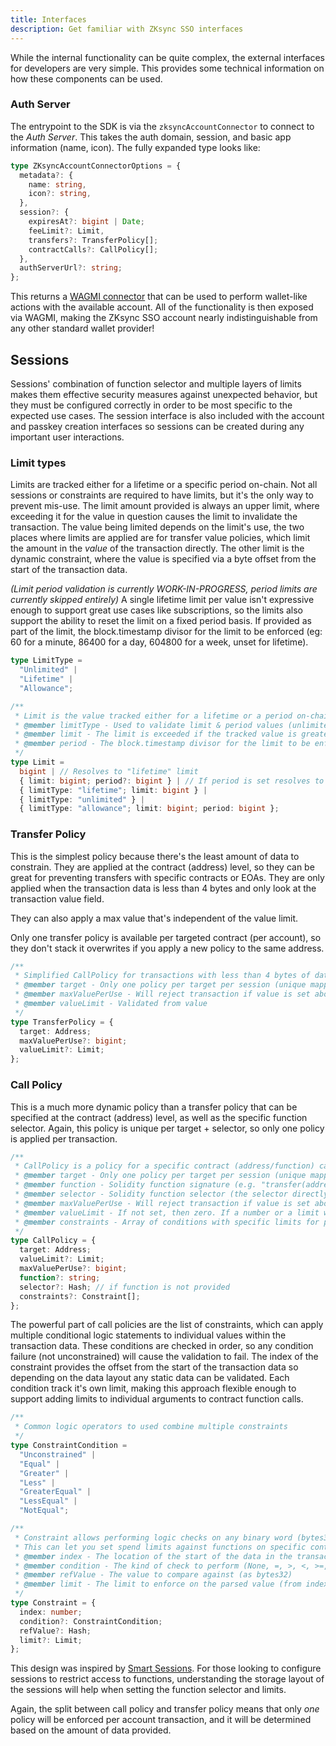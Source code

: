 ```yaml
---
title: Interfaces
description: Get familiar with ZKsync SSO interfaces
---
```


While the internal functionality can be quite complex, the external interfaces for developers are very simple.
This provides some technical information on how these components can be used.

### Auth Server

The entrypoint to the SDK is via the ``zksyncAccountConnector`` to connect to the *Auth Server*.
This takes the auth domain, session, and basic app information (name, icon). The fully expanded type looks like:

```ts
type ZKsyncAccountConnectorOptions = {
  metadata?: {
    name: string,
    icon?: string,
  },
  session?: {
    expiresAt?: bigint | Date;
    feeLimit?: Limit,
    transfers?: TransferPolicy[];
    contractCalls?: CallPolicy[];
  },
  authServerUrl?: string;
};
```

This returns a [WAGMI connector](https://wagmi.sh/core/api/connectors) that can be used to perform wallet-like
actions with the available account.
All of the functionality is then exposed via WAGMI,
making the ZKsync SSO account nearly indistinguishable from any other standard wallet provider!

## Sessions

Sessions' combination of function selector and multiple layers of limits makes them effective security measures against unexpected behavior,
but they must be configured correctly in order to be most specific to the expected use cases.
The session interface is also included with the account and passkey creation interfaces so sessions can be created
during any important user interactions.

### Limit types

Limits are tracked either for a lifetime or a specific period on-chain.
Not all sessions or constraints are required to have limits, but it's the only way to prevent mis-use.
The limit amount provided is always an upper limit, where exceeding it for the value in question
 causes the limit to invalidate the transaction.
The value being limited depends on the limit's use,
the two places where limits are applied are for transfer value policies,
which limit the amount in the *value* of the transaction directly.
The other limit is the dynamic constraint,
where the value is specified via a byte offset from the start of the transaction data.

*(Limit period validation is currently WORK-IN-PROGRESS,
period limits are currently skipped entirely)*
A single lifetime limit per value isn't expressive enough to support great use cases like subscriptions,
so the limits also support the ability to reset the limit on a fixed period basis.
If provided as part of the limit,
the block.timestamp divisor for the limit to be enforced
(eg: 60 for a minute, 86400 for a day, 604800 for a week, unset for lifetime).

```ts
type LimitType =
  "Unlimited" |
  "Lifetime" |
  "Allowance";

/**
 * Limit is the value tracked either for a lifetime or a period on-chain
 * @member limitType - Used to validate limit & period values (unlimited has no limit, lifetime has no period, allowance has both!)
 * @member limit - The limit is exceeded if the tracked value is greater than this over the provided period
 * @member period - The block.timestamp divisor for the limit to be enforced (eg: 60 for a minute, 86400 for a day, 604800 for a week, unset for lifetime)
 */
type Limit =
  bigint | // Resolves to "lifetime" limit
  { limit: bigint; period?: bigint } | // If period is set resolves to "allowance" limit, otherwise "lifetime"
  { limitType: "lifetime"; limit: bigint } |
  { limitType: "unlimited" } |
  { limitType: "allowance"; limit: bigint; period: bigint };
```

### Transfer Policy

This is the simplest policy because there's the least amount of data to constrain.
They are applied at the contract (address) level,
so they can be great for preventing transfers with specific contracts or EOAs.
They are only applied when the transaction data is less than 4 bytes and only look at the transaction value field.

They can also apply a max value that's independent of the value limit.

Only one transfer policy is available per targeted contract (per account),
so they don't stack it overwrites if you apply a new policy to the same address.

```ts
/**
 * Simplified CallPolicy for transactions with less than 4 bytes of data
 * @member target - Only one policy per target per session (unique mapping from contractCalls)
 * @member maxValuePerUse - Will reject transaction if value is set above this amount
 * @member valueLimit - Validated from value
 */
type TransferPolicy = {
  target: Address;
  maxValuePerUse?: bigint;
  valueLimit?: Limit;
};
```

### Call Policy

This is a much more dynamic policy than a transfer policy that can be specified at
the contract (address) level, as well as the specific function selector.
Again,
this policy is unique per target + selector,
so only one policy is applied per transaction.

```ts
/**
 * CallPolicy is a policy for a specific contract (address/function) call.
 * @member target - Only one policy per target per session (unique mapping)
 * @member function - Solidity function signature (e.g. "transfer(address,uint256)")
 * @member selector - Solidity function selector (the selector directly), also unique mapping with target
 * @member maxValuePerUse - Will reject transaction if value is set above this amount (for transfer or call)
 * @member valueLimit - If not set, then zero. If a number or a limit without a period, converts to a lifetime value. Also rejects transactions that have cumulative value greater than what's set here
 * @member constraints - Array of conditions with specific limits for performing range and logic checks (e.g. 5 > x >= 30) on the transaction data (not value!)
 */
type CallPolicy = {
  target: Address;
  valueLimit?: Limit;
  maxValuePerUse?: bigint;
  function?: string;
  selector?: Hash; // if function is not provided
  constraints?: Constraint[];
};
```

The powerful part of call policies are the list of constraints,
which can apply multiple conditional logic statements to individual values within the transaction data.
These conditions are checked in order,
so any condition failure (not unconstrained) will cause the validation to fail.
The index of the constraint provides the offset from the start of the transaction data
so depending on the data layout any static data can be validated.
Each condition track it's own limit,
making this approach flexible enough to support adding limits to individual arguments to
contract function calls.

```typescript
/**
 * Common logic operators to used combine multiple constraints
 */
type ConstraintCondition =
  "Unconstrained" |
  "Equal" |
  "Greater" |
  "Less" |
  "GreaterEqual" |
  "LessEqual" |
  "NotEqual";

/**
 * Constraint allows performing logic checks on any binary word (bytes32) in the transaction.
 * This can let you set spend limits against functions on specific contracts
 * @member index - The location of the start of the data in the transaction. This is not the index of the constraint within the containing array!
 * @member condition - The kind of check to perform (None, =, >, <, >=, <=, !=)
 * @member refValue - The value to compare against (as bytes32)
 * @member limit - The limit to enforce on the parsed value (from index)
 */
type Constraint = {
  index: number;
  condition?: ConstraintCondition;
  refValue?: Hash;
  limit?: Limit;
};

```

This design was inspired by [Smart Sessions](https://github.com/erc7579/smartsessions/blob/main/contracts/external/policies/UniActionPolicy.sol).
For those looking to configure sessions to restrict access to functions,
understanding the storage layout of the sessions will help when setting the function selector and limits.

Again, the split between call policy and transfer policy means that only *one* policy will be enforced per account transaction,
and it will be determined based on the amount of data provided.

